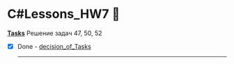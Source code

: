# C#Lessons_HW7 :floppy_disk:

**<ins>Tasks</ins>** Решение задач 47, 50, 52
   
- [x] Done - [decision_of_Tasks](https://github.com/RadmirSh/C_Lesson6/blob/main/Tasks/Program.cs)
  ___